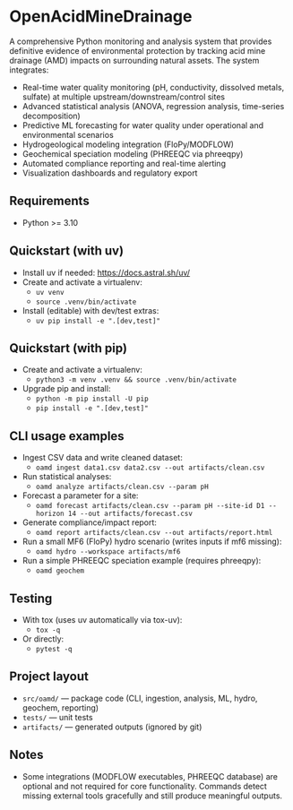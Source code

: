 # OpenAcidMineDrainage

A comprehensive Python monitoring and analysis system that provides definitive evidence of environmental protection by tracking acid mine drainage (AMD) impacts on surrounding natural assets. The system integrates:

- Real-time water quality monitoring (pH, conductivity, dissolved metals, sulfate) at multiple upstream/downstream/control sites
- Advanced statistical analysis (ANOVA, regression analysis, time-series decomposition)
- Predictive ML forecasting for water quality under operational and environmental scenarios
- Hydrogeological modeling integration (FloPy/MODFLOW)
- Geochemical speciation modeling (PHREEQC via phreeqpy)
- Automated compliance reporting and real-time alerting
- Visualization dashboards and regulatory export

## Requirements
- Python >= 3.10

## Quickstart (with uv)
- Install uv if needed: https://docs.astral.sh/uv/
- Create and activate a virtualenv:
  - `uv venv`
  - `source .venv/bin/activate`
- Install (editable) with dev/test extras:
  - `uv pip install -e ".[dev,test]"`

## Quickstart (with pip)
- Create and activate a virtualenv:
  - `python3 -m venv .venv && source .venv/bin/activate`
- Upgrade pip and install:
  - `python -m pip install -U pip`
  - `pip install -e ".[dev,test]"`

## CLI usage examples
- Ingest CSV data and write cleaned dataset:
  - `oamd ingest data1.csv data2.csv --out artifacts/clean.csv`
- Run statistical analyses:
  - `oamd analyze artifacts/clean.csv --param pH`
- Forecast a parameter for a site:
  - `oamd forecast artifacts/clean.csv --param pH --site-id D1 --horizon 14 --out artifacts/forecast.csv`
- Generate compliance/impact report:
  - `oamd report artifacts/clean.csv --out artifacts/report.html`
- Run a small MF6 (FloPy) hydro scenario (writes inputs if mf6 missing):
  - `oamd hydro --workspace artifacts/mf6`
- Run a simple PHREEQC speciation example (requires phreeqpy):
  - `oamd geochem`

## Testing
- With tox (uses uv automatically via tox-uv):
  - `tox -q`
- Or directly:
  - `pytest -q`

## Project layout
- `src/oamd/` — package code (CLI, ingestion, analysis, ML, hydro, geochem, reporting)
- `tests/` — unit tests
- `artifacts/` — generated outputs (ignored by git)

## Notes
- Some integrations (MODFLOW executables, PHREEQC database) are optional and not required for core functionality. Commands detect missing external tools gracefully and still produce meaningful outputs.

